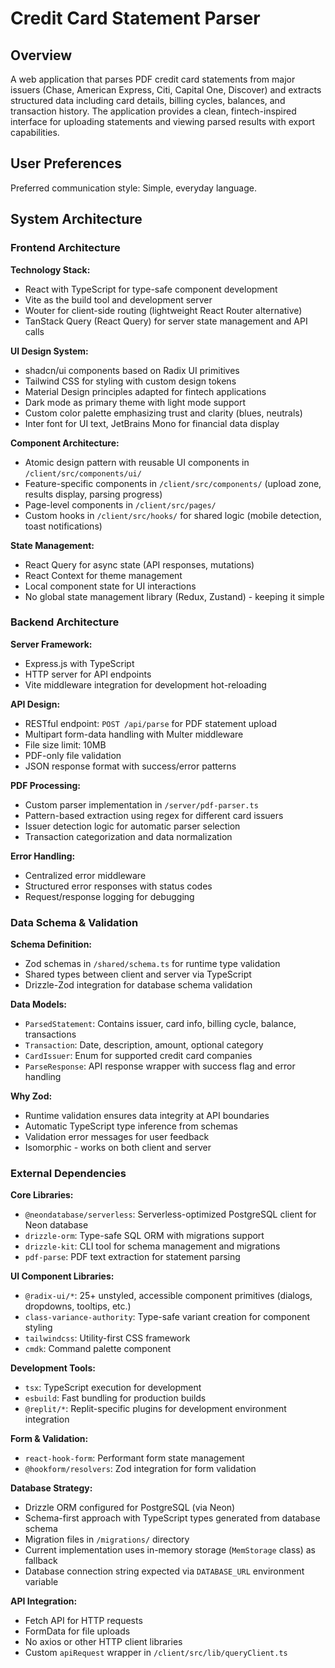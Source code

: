 # Credit Card Statement Parser

## Overview

A web application that parses PDF credit card statements from major issuers (Chase, American Express, Citi, Capital One, Discover) and extracts structured data including card details, billing cycles, balances, and transaction history. The application provides a clean, fintech-inspired interface for uploading statements and viewing parsed results with export capabilities.

## User Preferences

Preferred communication style: Simple, everyday language.

## System Architecture

### Frontend Architecture

**Technology Stack:**
- React with TypeScript for type-safe component development
- Vite as the build tool and development server
- Wouter for client-side routing (lightweight React Router alternative)
- TanStack Query (React Query) for server state management and API calls

**UI Design System:**
- shadcn/ui components based on Radix UI primitives
- Tailwind CSS for styling with custom design tokens
- Material Design principles adapted for fintech applications
- Dark mode as primary theme with light mode support
- Custom color palette emphasizing trust and clarity (blues, neutrals)
- Inter font for UI text, JetBrains Mono for financial data display

**Component Architecture:**
- Atomic design pattern with reusable UI components in `/client/src/components/ui/`
- Feature-specific components in `/client/src/components/` (upload zone, results display, parsing progress)
- Page-level components in `/client/src/pages/`
- Custom hooks in `/client/src/hooks/` for shared logic (mobile detection, toast notifications)

**State Management:**
- React Query for async state (API responses, mutations)
- React Context for theme management
- Local component state for UI interactions
- No global state management library (Redux, Zustand) - keeping it simple

### Backend Architecture

**Server Framework:**
- Express.js with TypeScript
- HTTP server for API endpoints
- Vite middleware integration for development hot-reloading

**API Design:**
- RESTful endpoint: `POST /api/parse` for PDF statement upload
- Multipart form-data handling with Multer middleware
- File size limit: 10MB
- PDF-only file validation
- JSON response format with success/error patterns

**PDF Processing:**
- Custom parser implementation in `/server/pdf-parser.ts`
- Pattern-based extraction using regex for different card issuers
- Issuer detection logic for automatic parser selection
- Transaction categorization and data normalization

**Error Handling:**
- Centralized error middleware
- Structured error responses with status codes
- Request/response logging for debugging

### Data Schema & Validation

**Schema Definition:**
- Zod schemas in `/shared/schema.ts` for runtime type validation
- Shared types between client and server via TypeScript
- Drizzle-Zod integration for database schema validation

**Data Models:**
- `ParsedStatement`: Contains issuer, card info, billing cycle, balance, transactions
- `Transaction`: Date, description, amount, optional category
- `CardIssuer`: Enum for supported credit card companies
- `ParseResponse`: API response wrapper with success flag and error handling

**Why Zod:**
- Runtime validation ensures data integrity at API boundaries
- Automatic TypeScript type inference from schemas
- Validation error messages for user feedback
- Isomorphic - works on both client and server

### External Dependencies

**Core Libraries:**
- `@neondatabase/serverless`: Serverless-optimized PostgreSQL client for Neon database
- `drizzle-orm`: Type-safe SQL ORM with migrations support
- `drizzle-kit`: CLI tool for schema management and migrations
- `pdf-parse`: PDF text extraction for statement parsing

**UI Component Libraries:**
- `@radix-ui/*`: 25+ unstyled, accessible component primitives (dialogs, dropdowns, tooltips, etc.)
- `class-variance-authority`: Type-safe variant creation for component styling
- `tailwindcss`: Utility-first CSS framework
- `cmdk`: Command palette component

**Development Tools:**
- `tsx`: TypeScript execution for development
- `esbuild`: Fast bundling for production builds
- `@replit/*`: Replit-specific plugins for development environment integration

**Form & Validation:**
- `react-hook-form`: Performant form state management
- `@hookform/resolvers`: Zod integration for form validation

**Database Strategy:**
- Drizzle ORM configured for PostgreSQL (via Neon)
- Schema-first approach with TypeScript types generated from database schema
- Migration files in `/migrations/` directory
- Current implementation uses in-memory storage (`MemStorage` class) as fallback
- Database connection string expected via `DATABASE_URL` environment variable

**API Integration:**
- Fetch API for HTTP requests
- FormData for file uploads
- No axios or other HTTP client libraries
- Custom `apiRequest` wrapper in `/client/src/lib/queryClient.ts`